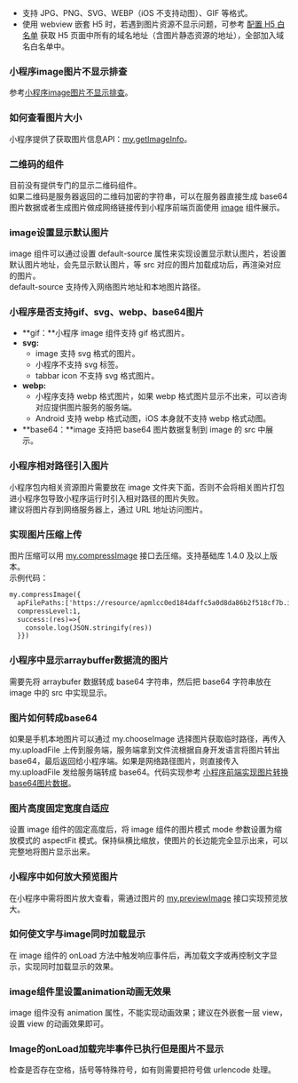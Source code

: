 - 支持 JPG、PNG、SVG、WEBP（iOS 不支持动图）、GIF 等格式。
- 使用 webview 嵌套 H5 时，若遇到图片资源不显示问题，可参考 [配置 H5 白名单](https://opendocs.alipay.com/mini/component/idfvg6) 获取 H5 页面中所有的域名地址（含图片静态资源的地址），全部加入域名白名单中。

### 小程序image图片不显示排查
参考[小程序image图片不显示排查](https://opendocs.alipay.com/support/01rb8f)。 

### 如何查看图片大小
小程序提供了获取图片信息API：[my.getImageInfo](https://opendocs.alipay.com/mini/api/media/image/my.getimageinfo)。 

### 二维码的组件
目前没有提供专门的显示二维码组件。<br />如果二维码是服务器返回的二维码加密的字符串，可以在服务器直接生成 base64 图片数据或者生成图片做成网络链接传到小程序前端页面使用 [image](https://opendocs.alipay.com/mini/component/image) 组件展示。 

### image设置显示默认图片
image 组件可以通过设置 default-source 属性来实现设置显示默认图片，若设置默认图片地址，会先显示默认图片，等 src 对应的图片加载成功后，再渲染对应的图片。<br />default-source 支持传入网络图片地址和本地图片路径。 

### 小程序是否支持gif、svg、webp、base64图片

- **gif：**小程序 image 组件支持 gif 格式图片。
- **svg:**
   - image 支持 svg 格式的图片。
   - 小程序不支持 svg 标签。
   - tabbar icon 不支持 svg 格式图片。
- **webp:**
   - 小程序支持 webp 格式图片，如果 webp 格式图片显示不出来，可以咨询对应提供图片服务的服务端。
   - Android 支持 webp 格式动图，iOS 本身就不支持 webp 格式动图。
- **base64：**image 支持把 base64 图片数据复制到 image 的 src 中展示。 

### 小程序相对路径引入图片
小程序包内相关资源图片需要放在 image 文件夹下面，否则不会将相关图片打包进小程序包导致小程序运行时引入相对路径的图片失败。<br />建议将图片存到网络服务器上，通过 URL 地址访问图片。 

### 实现图片压缩上传
图片压缩可以用 [my.compressImage](https://opendocs.alipay.com/mini/api/media/image/my.compressimage) 接口去压缩。支持基础库 1.4.0 及以上版本。<br />示例代码：
```html
my.compressImage({ 
  apFilePaths:['https://resource/apmlcc0ed184daffc5a0d8da86b2f518cf7b.image'], 
  compressLevel:1, 
  success:(res)=>{   
    console.log(JSON.stringify(res)) 
  }})
```

### 小程序中显示arraybuffer数据流的图片
需要先将 arraybufer 数据转成 base64 字符串，然后把 base64 字符串放在 image 中的 src 中实现显示。 

### 图片如何转成base64
如果是手机本地图片可以通过 my.chooseImage 选择图片获取临时路径，再传入 my.uploadFile 上传到服务端，服务端拿到文件流根据自身开发语言将图片转出 base64，最后返回给小程序端。如果是网络路径图片，则直接传入 my.uploadFile 发给服务端转成 base64。代码实现参考 [小程序前端实现图片转换base64图片数据](https://opendocs.alipay.com/support/01rb15?ant_source=manual&recommend=c465eca9838580e8a81fa7a718c7d06a)。 

### 图片高度固定宽度自适应
设置 image 组件的固定高度后，将 image 组件的图片模式 mode 参数设置为缩放模式的 aspectFit 模式。保持纵横比缩放，使图片的长边能完全显示出来，可以完整地将图片显示出来。 

### 小程序中如何放大预览图片
在小程序中需将图片放大查看，需通过图片的 [my.previewImage](https://opendocs.alipay.com/mini/api/media/image/my.previewimage) 接口实现预览放大。 

### 如何使文字与image同时加载显示
在 image 组件的 onLoad 方法中触发响应事件后，再加载文字或再控制文字显示，实现同时加载显示的效果。 

### image组件里设置animation动画无效果
image 组件没有 animation 属性，不能实现动画效果；建议在外嵌套一层 view，设置 view 的动画效果即可。 

### Image的onLoad加载完毕事件已执行但是图片不显示
检查是否存在空格，括号等特殊符号，如有则需要把符号做 urlencode 处理。<br /> 
